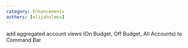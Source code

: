 ```yaml
---
category: Enhancements
authors: [elijaholmos]
---
```


add aggregated account views (On Budget, Off Budget, All Accounts) to Command Bar
